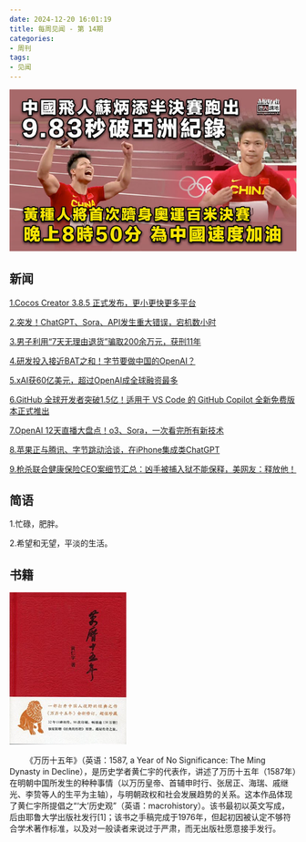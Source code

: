 ```yaml
---
date: 2024-12-20 16:01:19
title: 每周见闻 - 第 14期
categories:
- 周刊
tags:
- 见闻
---
```

![9.83](/images/2024/0014a3e1ca87b0a9f19cc161a638172c.jpg!w728)

## 新闻
[1.Cocos Creator 3.8.5 正式发布，更小更快更多平台](https://mp.weixin.qq.com/s/tHGsdaFEaM5pXdkiM2w9jg?poc_token=HJxGbmejRLreS2RYX3zX7zu9ZkoUoAqAUzkqxKoE)

[2.突发！ChatGPT、Sora、API发生重大错误，宕机数小时](https://mp.weixin.qq.com/s/nsYYvzpriPe2AZxcasYe3w)

[3.男子利用“7天无理由退货”骗取200余万元，获刑11年](https://mp.weixin.qq.com/s?__biz=MzkwNTI0OTQxOA==&mid=2247549633&idx=1&sn=a198b95983e5975f29197d908bf5b40d&chksm=c0f8d524f78f5c324a4bad964be103a09cad8ff2194ced66c1f7358b4f5e3bbc205f002a25ed&exptype=aggrpage_newsflash_feeds&listen_content_id_=2304&scene=300&subscene=300&hotnewsshare=1&forbidShowSource=0#wechat_redirect)

[4.研发投入接近BAT之和！字节要做中国的OpenAI？](https://wallstreetcn.com/articles/3737797#from=ios?ivk=1)

[5.xAI获60亿美元，超过OpenAI成全球融资最多](https://mp.weixin.qq.com/s/FW_VsQZ4VLSUd6dzL-OQ3g)

[6.GitHub 全球开发者突破1.5亿！适用于 VS Code 的 GitHub Copilot 全新免费版本正式推出](https://mp.weixin.qq.com/s/WJ6n4Ml_zz8ZdQRT9fGvzw)

[7.OpenAI 12天直播大盘点！o3、Sora，一次看完所有新技术](https://mp.weixin.qq.com/s/ix0h99DRxp0MuVTK9DmUvA)

[8.苹果正与腾讯、字节跳动洽谈，在iPhone集成类ChatGPT](https://mp.weixin.qq.com/s/gR30SMNnxXW1SQ5aR5bKjA)

[9.枪杀联合健康保险CEO案细节汇总：凶手被捕入狱不能保释，美网友：释放他！](https://finance.sina.com.cn/stock/usstock/c/2024-12-11/doc-inczawih7483083.shtml)

## 简语
1.忙碌，肥胖。

2.希望和无望，平淡的生活。


## 书籍

![万历十五年](/images/2024/1587,_a_year_of_no_significance_book_cover.png)

&emsp;&emsp;《万历十五年》（英语：1587, a Year of No Significance: The Ming Dynasty in Decline），是历史学者黄仁宇的代表作，讲述了万历十五年（1587年）在明朝中国所发生的种种事情（以万历皇帝、首辅申时行、张居正、海瑞、戚继光、李贽等人的生平为主轴），与明朝政权和社会发展趋势的关系。这本作品体现了黄仁宇所提倡之“‘大’历史观”（英语：macrohistory）。该书最初以英文写成，后由耶鲁大学出版社发行[1]；该书之手稿完成于1976年，但起初因被认定不够符合学术著作标准，以及对一般读者来说过于严肃，而无出版社愿意接手发行。

